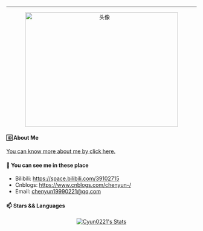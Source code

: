 <hr>
<div align=center>
  <img src="[https://cyun0221.github.io/assets/images/README/cyun.jpg](https://cdn.staticaly.com/gh/Cyun0221/imageBED@main/20221123/IMG_2902.4fqphqt90600.JPG)" alt="头像" width=404 height=303>
</div>

#### 🆔 About Me

[You can know more about me by click here.](https://cyun0221.github.io/about.html)

#### 💬 You can see me in these place

- Bilibili: https://space.bilibili.com/39102715
- Cnblogs: https://www.cnblogs.com/chenyun-/ 
- Email: chenyun19990221@qq.com

#### 📫 Stars && Languages
<p align="center">
  <a href="https://github.com/Cyun0221" class="rich-diff-level-one">
    <img src="https://github-readme-stats.vercel.app/api?username=Cyun0221&theme=&title_color=0080ff&text_color=0080ff88" alt="Cyun0221's Stats" >
  </a>
</p>


<!--
**Cyun0221/Cyun0221** is a ✨ _special_ ✨ repository because its `README.md` (this file) appears on your GitHub profile.

Here are some ideas to get you started:

- 🔭 I’m currently working on ...
- 🌱 I’m currently learning ...
- 👯 I’m looking to collaborate on ...
- 🤔 I’m looking for help with ...
- 💬 Ask me about ...
- 📫 How to reach me: ...
- 😄 Pronouns: ...
- ⚡ Fun fact: ...
-->
